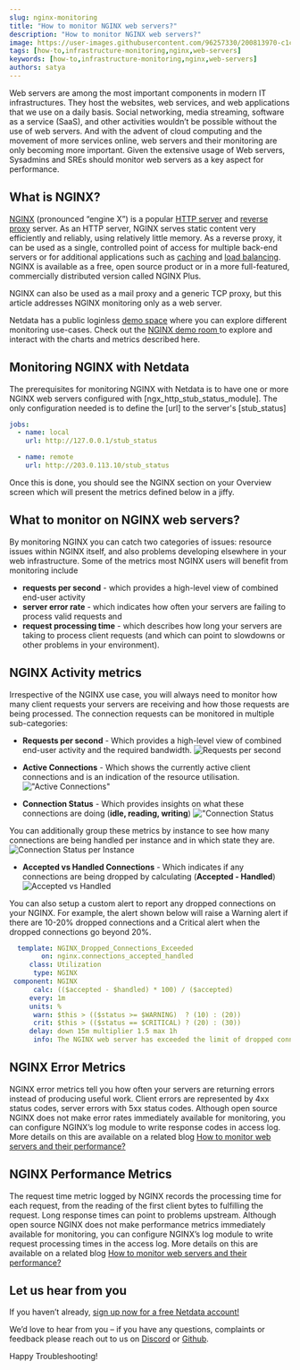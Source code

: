 ```yaml
---
slug: nginx-monitoring
title: "How to monitor NGINX web servers?"
description: "How to monitor NGINX web servers?"
image: https://user-images.githubusercontent.com/96257330/200813970-c1cb5be7-21ec-4365-8cfd-bef9545197f1.png
tags: [how-to,infrastructure-monitoring,nginx,web-servers]
keywords: [how-to,infrastructure-monitoring,nginx,web-servers]
authors: satya
---
```

Web servers are among the most important components in modern IT infrastructures. They host the websites, web services, and web applications that we use on a daily basis. Social networking, media streaming, software as a service (SaaS), and other activities wouldn’t be possible without the use of web servers. And with the advent of cloud computing and the movement of more services online, web servers and their monitoring are only becoming more important. Given the extensive usage of Web servers, Sysadmins and SREs should monitor web servers as a key aspect for performance. 

<!--truncate-->

## What is NGINX?

[NGINX](https://www.nginx.com/) (pronounced “engine X”) is a popular [HTTP server](https://en.wikipedia.org/wiki/Web_server) and [reverse proxy](https://en.wikipedia.org/wiki/Reverse_proxy) server. As an HTTP server, NGINX serves static content very efficiently and reliably, using relatively little memory. As a reverse proxy, it can be used as a single, controlled point of access for multiple back-end servers or for additional applications such as [caching](https://en.wikipedia.org/wiki/Web_cache) and [load balancing](https://en.wikipedia.org/wiki/Load_balancing_(computing)). NGINX is available as a free, open source product or in a more full-featured, commercially distributed version called NGINX Plus.

NGINX can also be used as a mail proxy and a generic TCP proxy, but this article addresses NGINX monitoring only as a web server.

Netdata has a public loginless [demo space](https://app.netdata.cloud/spaces/netdata-demo) where you can explore different monitoring use-cases. Check out the <a href="https://app.netdata.cloud/spaces/netdata-demo/rooms/nginx/overview#chartName=menu_nginx">NGINX demo room </a>to explore and interact with the charts and metrics described here.


## Monitoring NGINX with Netdata

The prerequisites for monitoring NGINX with Netdata is to have one or more NGINX web servers configured with [ngx_http_stub_status_module].
The only configuration needed is to define the [url] to the server's [stub_status]

```yaml
jobs:
  - name: local
    url: http://127.0.0.1/stub_status

  - name: remote
    url: http://203.0.113.10/stub_status
```

Once this is done, you should see the NGINX section on your Overview screen which will present the metrics defined below in a jiffy.

## What to monitor on NGINX web servers?

By monitoring NGINX you can catch two categories of issues: resource issues within NGINX itself, and also problems developing elsewhere in your web infrastructure. Some of the metrics most NGINX users will benefit from monitoring include 
- **requests per second** - which provides a high-level view of combined end-user activity
- **server error rate** - which indicates how often your servers are failing to process valid requests and 
- **request processing time** - which describes how long your servers are taking to process client requests (and which can point to slowdowns or other problems in your environment).

## NGINX Activity metrics

Irrespective of the NGINX use case, you will always need to monitor how many client requests your servers are receiving and how those requests are being processed.
The connection requests can be monitored in multiple sub-categories:

- **Requests per second** - Which provides a high-level view of combined end-user activity and the required bandwidth.
![Requests per second](https://user-images.githubusercontent.com/96257330/200830717-e2df3c9d-c02b-4de5-9a29-685d5ac4a547.png)

- **Active Connections** - Which shows the currently active client connections and is an indication of the resource utilisation.
!["Active Connections"](https://user-images.githubusercontent.com/96257330/200822049-6aebe009-78bc-48c8-aa2a-83cd90174004.png)

- **Connection Status** - Which provides insights on what these connections are doing (**idle, reading, writing**)
!["Connection Status](https://user-images.githubusercontent.com/96257330/200822841-60d29358-3e08-4221-a283-6b6a07a1829f.png)

You can additionally group these metrics by instance to see how many connections are being handled per instance and in which state they are.
![Connection Status per Instance](https://user-images.githubusercontent.com/96257330/200823083-2a35da9f-f6fc-4199-8c64-78b9417d4702.png)


- **Accepted vs Handled Connections** - Which indicates if any connections are being dropped by calculating (**Accepted - Handled**) 
![Accepted vs Handled](https://user-images.githubusercontent.com/96257330/200823600-b4a0c2d3-c430-4f94-b6e8-8ac1b4f2252b.png)

You can also setup a custom alert to report any dropped connections on your NGINX.
For example, the alert shown below will raise a Warning alert if there are 10-20% dropped connections and a Critical alert when the dropped connections go beyond 20%.

```yaml
  template: NGINX_Dropped_Connections_Exceeded
        on: nginx.connections_accepted_handled
     class: Utilization
      type: NGINX
 component: NGINX
      calc: (($accepted - $handled) * 100) / ($accepted)
     every: 1m
     units: %
      warn: $this > (($status >= $WARNING)  ? (10) : (20))
      crit: $this > (($status == $CRITICAL) ? (20) : (30))
     delay: down 15m multiplier 1.5 max 1h
      info: The NGINX web server has exceeded the limit of dropped connections
```
## NGINX Error Metrics

NGINX error metrics tell you how often your servers are returning errors instead of producing useful work. Client errors are represented by 4xx status codes, server errors with 5xx status codes.
Although open source NGINX does not make error rates immediately available for monitoring, you can configure NGINX’s log module to write response codes in access log. More details on this are available on a related blog [How to monitor web servers and their performance?](https://blog.netdata.cloud/web-servers-and-their-performance/)

## NGINX Performance Metrics

The request time metric logged by NGINX records the processing time for each request, from the reading of the first client bytes to fulfilling the request. Long response times can point to problems upstream.
Although open source NGINX does not make performance metrics immediately available for monitoring, you can configure NGINX’s log module to write request processing times in the access log. More details on this are available on a related blog [How to monitor web servers and their performance?](https://blog.netdata.cloud/web-servers-and-their-performance/)


## Let us hear from you

If you haven’t already, <a href="https://app.netdata.cloud/">sign up now for a free Netdata account!</a>

We’d love to hear from you – if you have any questions, complaints or feedback please reach out to us on <a href="https://discord.com/invite/mPZ6WZKKG2">Discord</a> or <a href="https://github.com/netdata/netdata/">Github</a>.

Happy Troubleshooting!
